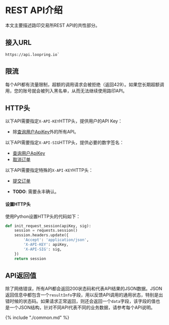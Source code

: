 

# REST API介绍

本文主要描述路印交易所REST API的共性部分。

## 接入URL

```
https://api.loopring.io`
```

## 限流

每个API都有流量限制，超额的调用请求会被拒绝（返回429）。如果您长期超额调用，您的账号就会被列入黑名单，从而无法继续使用路印API。

## HTTP头


以下API需要指定`X-API-KEY`HTTP头，提供用户的API Key：

- 除[查询用户ApiKey](./dex_apis/getApiKey.md)外的所有API。

以下API需要指定`X-API-SIG`HTTP头，提供必要的数字签名：

- [查询用户ApiKey](./dex_apis/getApiKey.md)
- [取消订单](./dex_apis/cancelOrder.md)

以下API需要指定特殊的`X-API-KEY`HTTP头：

- [提交订单](./dex_apis/submitOrder.md)

- **TODO**: 需要永丰确认。

#### 设置HTTP头
使用Python设置HTTP头的代码如下：

```python
def init_request_session(apiKey, sig):
    session = requests.session()
    session.headers.update({
    	'Accept': 'application/json',
		'X-API-KEY': apiKey,
		'X-API-SIG': sig,
	})
    return session
```


## API返回值

除了网络错误，所有API都会返回200状态码和代表API结果的JSON数据。JSON返回信息中都包含一个`resultInfo`字段，用以反馈API调用的通用状态，特别是出错时候的状态码。如果请求正常返回，则还会返回一个`data`字段，该字段的值也是一个JSON结构，针对不同API代表不同的业务数据，请参考每个API说明。

{% include "./common.md" %}
